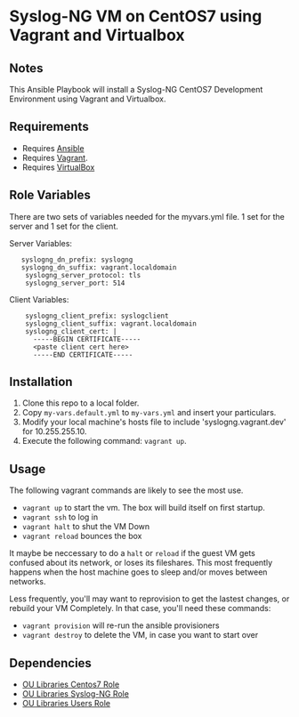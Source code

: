 # Syslog-NG VM on CentOS7 using Vagrant and Virtualbox

##  Notes

This Ansible Playbook will install a Syslog-NG CentOS7 Development Environment using Vagrant and Virtualbox.

## Requirements

* Requires [Ansible](http://docs.ansible.com/ansible/intro_installation.html)
* Requires [Vagrant](https://www.vagrantup.com/downloads.html). 
* Requires [VirtualBox](https://www.virtualbox.org/wiki/Downloads)
 
Role Variables
--------------

There are two sets of variables needed for the myvars.yml file. 1 set for the server and 1 set for the client.

Server Variables:

       syslogng_dn_prefix: syslogng
       syslogng_dn_suffix: vagrant.localdomain
        syslogng_server_protocol: tls
        syslogng_server_port: 514

Client Variables:

        syslogng_client_prefix: syslogclient
        syslogng_client_suffix: vagrant.localdomain
        syslogng_client_cert: |
          -----BEGIN CERTIFICATE-----
          <paste client cert here>
          -----END CERTIFICATE-----

## Installation

1. Clone this repo to a local folder.
2. Copy `my-vars.default.yml` to `my-vars.yml` and insert your particulars.
3. Modify your local machine's hosts file to include 'syslogng.vagrant.dev' for 10.255.255.10.
4. Execute the following command: `vagrant up`.

## Usage 

The following vagrant commands are likely to see the most use. 

* `vagrant up` to start the vm. The box will build itself on first startup. 
* `vagrant ssh` to log in
* `vagrant halt` to shut the VM Down
* `vagrant reload` bounces the box

It maybe be neccessary to do a `halt` or `reload` if the guest VM gets confused about its network, or loses its fileshares. This most frequently happens when the host machine goes to sleep and/or moves between networks.

Less frequently, you'll may want to reprovision to get the lastest changes, or rebuild your VM Completely. In that case, you'll need these commands:

* `vagrant provision` will re-run the ansible provisioners
* `vagrant destroy` to delete the VM, in case you want to start over

## Dependencies

* [OU Libraries Centos7 Role](https://github.com/OULibraries/ansible-role-centos7)
* [OU Libraries Syslog-NG Role](https://github.com/OULibraries/ansible-role-syslogng)
* [OU Libraries Users Role](https://github.com/OULibraries/ansible-role-users)



